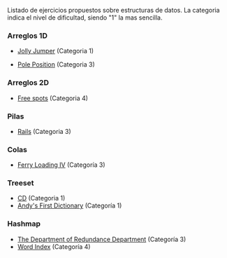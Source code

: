 Listado de ejercicios propuestos sobre estructuras de datos. La categoria indica el nivel de dificultad, siendo "1" la mas sencilla.

### Arreglos 1D

* [Jolly Jumper](https://uva.onlinejudge.org/index.php?option=com_onlinejudge&Itemid=8&category=24&page=show_problem&problem=979) (Categoria 1)

* [Pole Position](https://uva.onlinejudge.org/index.php?option=com_onlinejudge&Itemid=8&category=24&page=show_problem&problem=3302) (Categoria 3)

### Arreglos 2D

* [Free spots](https://uva.onlinejudge.org/index.php?option=com_onlinejudge&Itemid=8&category=24&page=show_problem&problem=1644) (Categoria 4)

### Pilas

* [Rails](https://uva.onlinejudge.org/index.php?option=com_onlinejudge&Itemid=8&category=24&page=show_problem&problem=455) (Categoria 3)

### Colas

* [Ferry Loading IV](https://uva.onlinejudge.org/index.php?option=com_onlinejudge&Itemid=8&category=24&page=show_problem&problem=1975) (Categoría 3)


### Treeset

* [CD](https://uva.onlinejudge.org/index.php?option=com_onlinejudge&Itemid=8&category=24&page=show_problem&problem=2949) (Categoria 1)
* [Andy's First Dictionary](https://uva.onlinejudge.org/index.php?option=com_onlinejudge&Itemid=8&category=24&page=show_problem&problem=1756) (Categoría 1)

### Hashmap

* [The Department of Redundance Department](https://uva.onlinejudge.org/index.php?option=com_onlinejudge&Itemid=8&category=24&page=show_problem&problem=425) (Categoría 3)
* [Word Index](https://uva.onlinejudge.org/index.php?option=com_onlinejudge&Itemid=8&category=24&page=show_problem&problem=358) (Categoría 4)


